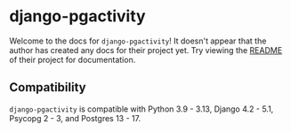 # django-pgactivity

Welcome to the docs for `django-pgactivity`! It doesn't appear that the author has created any docs for their project yet. Try viewing the [README](https://github.com/Opus10/django-pgactivity) of their project for documentation.

## Compatibility

`django-pgactivity` is compatible with Python 3.9 - 3.13, Django 4.2 - 5.1, Psycopg 2 - 3, and Postgres 13 - 17.
